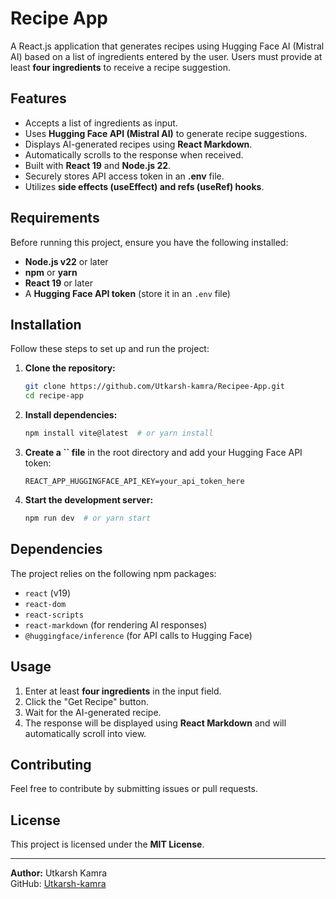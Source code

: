 # Recipe App

A React.js application that generates recipes using Hugging Face AI (Mistral AI) based on a list of ingredients entered by the user. Users must provide at least **four ingredients** to receive a recipe suggestion.

## Features

- Accepts a list of ingredients as input.
- Uses **Hugging Face API (Mistral AI)** to generate recipe suggestions.
- Displays AI-generated recipes using **React Markdown**.
- Automatically scrolls to the response when received.
- Built with **React 19** and **Node.js 22**.
- Securely stores API access token in an **.env** file.
- Utilizes **side effects (useEffect) and refs (useRef) hooks**.

## Requirements

Before running this project, ensure you have the following installed:

- **Node.js v22** or later
- **npm** or **yarn**
- **React 19** or later
- A **Hugging Face API token** (store it in an `.env` file)

## Installation

Follow these steps to set up and run the project:

1. **Clone the repository:**

   ```sh
   git clone https://github.com/Utkarsh-kamra/Recipee-App.git
   cd recipe-app
   ```

2. **Install dependencies:**

   ```sh
   npm install vite@latest  # or yarn install
   ```

3. **Create a **``** file** in the root directory and add your Hugging Face API token:

   ```env
   REACT_APP_HUGGINGFACE_API_KEY=your_api_token_here
   ```

4. **Start the development server:**

   ```sh
   npm run dev  # or yarn start
   ```

## Dependencies

The project relies on the following npm packages:

- `react` (v19)
- `react-dom`
- `react-scripts`
- `react-markdown` (for rendering AI responses)
- `@huggingface/inference` (for API calls to Hugging Face)

## Usage

1. Enter at least **four ingredients** in the input field.
2. Click the "Get Recipe" button.
3. Wait for the AI-generated recipe.
4. The response will be displayed using **React Markdown** and will automatically scroll into view.

## Contributing

Feel free to contribute by submitting issues or pull requests.

## License

This project is licensed under the **MIT License**.

---

**Author:** Utkarsh Kamra\
GitHub: [Utkarsh-kamra](https://github.com/Utkarsh-kamra)







<!-- # React + Vite

This template provides a minimal setup to get React working in Vite with HMR and some ESLint rules.

Currently, two official plugins are available:

- [@vitejs/plugin-react](https://github.com/vitejs/vite-plugin-react/blob/main/packages/plugin-react/README.md) uses [Babel](https://babeljs.io/) for Fast Refresh
- [@vitejs/plugin-react-swc](https://github.com/vitejs/vite-plugin-react-swc) uses [SWC](https://swc.rs/) for Fast Refresh -->
